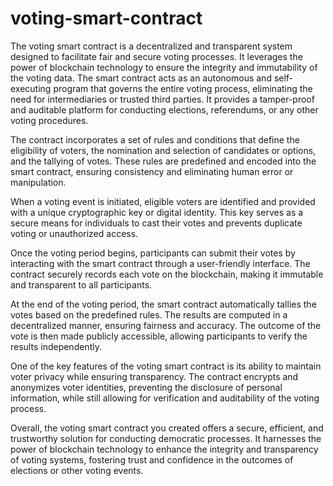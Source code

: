 # voting-smart-contract

The voting smart contract is a decentralized and transparent system designed to facilitate fair and secure voting processes. 
It leverages the power of blockchain technology to ensure the integrity and immutability of the voting data.
The smart contract acts as an autonomous and self-executing program that governs the entire voting process, eliminating
the need for intermediaries or trusted third parties. It provides a tamper-proof and auditable
platform for conducting elections, referendums, or any other voting procedures.


The contract incorporates a set of rules and conditions that define the eligibility of voters, the nomination and selection of candidates 
or options, and the tallying of votes. These rules are predefined and encoded into the smart contract, ensuring
consistency and eliminating human error or manipulation.

When a voting event is initiated, eligible voters are identified and provided with a unique cryptographic key or digital identity. 
This key serves as a secure means for individuals to cast their votes and prevents duplicate voting or unauthorized access.

Once the voting period begins, participants can submit their votes by interacting with the smart contract through a user-friendly interface.
The contract securely records each vote on the blockchain, making it immutable and transparent to all participants.

At the end of the voting period, the smart contract automatically tallies the votes based on the predefined rules. The results are computed in a 
decentralized manner, ensuring fairness and accuracy. The outcome of the vote is then made publicly accessible, allowing participants to verify
the results independently.

One of the key features of the voting smart contract is its ability to maintain voter privacy while ensuring transparency. 
The contract encrypts and anonymizes voter identities, preventing the disclosure of personal information, while still allowing for verification and
auditability of the voting process.

Overall, the voting smart contract you created offers a secure, efficient, and trustworthy solution for conducting democratic processes. 
It harnesses the power of blockchain technology to enhance the integrity and transparency of voting systems, fostering trust and confidence in 
the outcomes of elections or other voting events.

